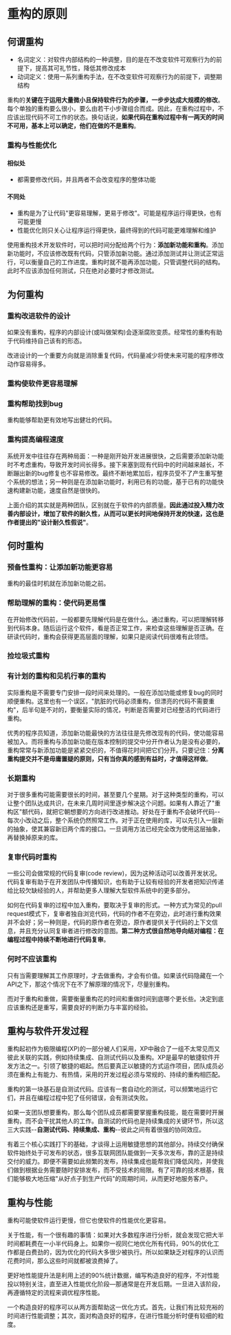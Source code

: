 # 重构的原则

## 何谓重构

- 名词定义：对软件内部结构的一种调整，目的是在不改变软件可观察行为的前提下，提高其可礼节性，降低其修改成本
- 动词定义：使用一系列重构手法，在不改变软件可观察行为的前提下，调整期结构

重构的**关键在于运用大量微小且保持软件行为的步骤，一步步达成大规模的修改**。每个单独的重构要么很小，要么由若干小步骤组合而成。因此，在重构过程中，不应该出现代码不可工作的状态。换句话说，**如果代码在重构过程中有一两天的时间不可用，基本上可以确定，他们在做的不是重构**。

### 重构与性能优化

#### 相似处

- 都需要修改代码，并且两者不会改变程序的整体功能

#### 不同处

- 重构是为了让代码"更容易理解，更易于修改"。可能是程序运行得更快，也有可能更慢
- 性能优化则只关心让程序运行得更快，最终得到的代码可能更难理解和维护

使用重构技术开发软件时，可以把时间分配给两个行为：**添加新功能和重构**。添加新功能时，不应该修改既有代码，只管添加新功能。通过添加测试并让测试正常运行，可以衡量自己的工作进度。重构时就不能再添加功能，只管调整代码的结构。此时不应该添加任何测试，只在绝对必要时才修改测试。

## 为何重构

### 重构改进软件的设计

如果没有重构，程序的内部设计(或叫做架构)会逐渐腐败变质。经常性的重构有助于代码维持自己该有的形态。

改进设计的一个重要方向就是消除重复代码，代码量减少将使未来可能的程序修改动作容易得多。

### 重构使软件更容易理解

### 重构帮助找到bug

重构能够帮助更有效地写出健壮的代码。

### 重构提高编程速度

系统开发中往往存在两种局面：一种是刚开始开发进展很快，之后需要添加新功能时不考虑重构，导致开发时间长得多。接下来塞到现有代码中的时间越来越长，不断蹦出新的bug修复也不容易修改。最终不断地累加后，程序员受不了产生重写整个系统的想法；另一种则是在添加新功能时，利用已有的功能，基于已有的功能快速构建新功能，速度自然是很快的。

上面介绍的其实就是两种团队，区别就在于软件的内部质量。**因此通过投入精力改善内部设计，增加了软件的耐久性，从而可以更长时间地保持开发的快速，这也是作者提出的"设计耐久性假说"**。

## 何时重构

### 预备性重构：让添加新功能更容易

重构的最佳时机就在添加新功能之前。

### 帮助理解的重构：使代码更易懂

在开始修改代码前，一般都要先理解代码是在做什么。通过重构，可以把理解转移到代码本身。随后运行这个软件，看是否正常工作，来检查这些理解是否正确。在研读代码时，重构会获得更高层面的理解，如果只是阅读代码很难有此领悟。

### 捡垃圾式重构

### 有计划的重构和见机行事的重构

实际重构是不需要专门安排一段时间来处理的。一般在添加功能或修复bug的同时顺便重构。这里也有一个误区，"肮脏的代码必须重构，但漂亮的代码不需要重构"，后半句是不对的，要衡量实际的情况，判断是否需要对已经整洁的代码进行重构。

优秀的程序员知道，添加新功能最快的方法往往是先修改现有的代码，使功能容易被加入。而将重构与添加新功能在版本控制的提交中分开作者认为是没有必要的，重构常常与新添加功能是紧紧交织的，不值得花时间把它们分开。只要记住：**分离重构提交并不是毋庸置疑的原则，只有当你真的感到有益时，才值得这样做**。

### 长期重构

对于很多重构可能需要很长的时间，甚至要几个星期。对于这种类型的重构，可以让整个团队达成共识，在未来几周时间里逐步解决这个问题。如果有人靠近了"重构区"额代码，就把它朝想要的方向进行改进推动。好处在于重构不会破坏代码--每次小改动之后，整个系统仍然照常工作。对于正在使用的库，可以先引入一层新的抽象，使其兼容新旧两个库的接口。一旦调用方法已经完全改为使用这层抽象，再替换掉原来的库。

### 复审代码时重构

一些公司会做常规的代码复审(code review)，因为这种活动可以改善开发状况。代码复审有助于在开发团队中传播知识，也有助于让较有经验的开发者把知识传递给比较欠缺经验的人，并帮助更多人理解大型软件系统中的更多部分。

如何在代码复审的过程中加入重构，要取决于复审的形式。一种方式为常见的pull request模式下，复审者独自浏览代码，代码的作者不在旁边，此时进行重构效果并不会好；另一种则是，代码的原作者在旁边，原作者提供关于代码的上下文信息，并且充分认同复审者进行修改的意图。**第二种方式很自然地导向结对编程：在编程过程中持续不断地进行代码复审**。

### 何时不应该重构

只有当需要理解其工作原理时，才去做重构，才会有价值。如果该代码隐藏在一个API之下，那这个情况下在不了解原理的情况下，尽量别重构。

而对于重构和重做，需要衡量重构花的时间和重做时间到底哪个更长些。决定到底应该重构还是重写，需要良好的判断力与丰富的经验。

## 重构与软件开发过程

重构起初作为极限编程(XP)的一部分被人们采用，XP中融合了一组不太常见而又彼此关联的实践，例如持续集成、自测试代码以及重构。XP是最早的敏捷软件开发方法之一。引领了敏捷的崛起。然后要真正以敏捷的方式运作项目，团队成员必须在重构上有能力、有热情，采用的开发过程必须与常规的、持续的重构相匹配。

重构的第一块基石是自测试代码。应该有一套自动化的测试，可以频繁地运行它们，并且在编程过程中犯了任何错误，会有测试失败。

如果一支团队想要重构，那么每个团队成员都需要掌握重构技能，能在需要时开展重构，而不会干扰其他人的工作。自测试的代码也是持续集成的关键环节，所以这三大实践--**自测试代码、持续集成、重构**--彼此之间有着很强的协同效应。

有着三个核心实践打下的基础，才谈得上运用敏捷思想的其他部分。持续交付确保软件始终处于可发布的状态，很多互联网团队能做到一天多次发布，靠的正是持续交付的威力。即便不需要如此频繁的发布，持续集成也能帮我们降低风险，并使我们做到根据业务需要随时安排发布，而不受技术的局限。有了可靠的技术根基，我们能够极大地压缩"从好点子到生产代码"的周期时间，从而更好地服务客户。

## 重构与性能

重构可能使软件运行更慢，但它也使软件的性能优化更容易。

关于性能，有一个很有趣的事情：如果对大多数程序进行分析，就会发现它把大半时间都耗费在一小半代码身上。如果你一视同仁地优化所有代码，90%的优化工作都是白费劲的，因为优化的代码大多很少被执行。所以如果缺乏对程序的认识而花费时间，那么这些时间就都被浪费掉了。

更好地性能提升法是利用上述的90%统计数据，编写构造良好的程序，不对性能投以特别关注，直至进入性能优化阶段—那通常是在开发后期。一旦进入该阶段，再遵循特定的流程来调优程序性能。

一个构造良好的程序可以从两方面帮助这一优化方式。首先，让我们有比较充裕的时间进行性能调整；其次，面对构造良好的程序，在进行性能分析时便有较细的粒度。